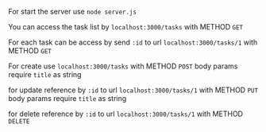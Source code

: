 For start the server use
`node server.js`



You can access the task list by
`localhost:3000/tasks` with METHOD `GET`



For each task can be access by send `:id` to url
`localhost:3000/tasks/1` with METHOD `GET`



For create use
`localhost:3000/tasks` with METHOD `POST`
body params require
`title` as string



for update reference by `:id` to url
`localhost:3000/tasks/1` with METHOD `PUT`
body params require
`title` as string



for delete reference by `:id` to url
`localhost:3000/tasks/1` with METHOD `DELETE`
